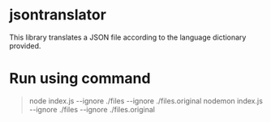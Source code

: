 # jsontranslator
This library translates a JSON file according to the language dictionary provided.

# Run using command
> node index.js --ignore ./files --ignore ./files.original
> nodemon index.js --ignore ./files --ignore ./files.original
